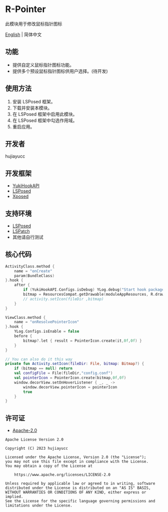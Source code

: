 # R-Pointer

此模块用于修改鼠标指针图标

[English](https://github.com/hujiayucc/R-Pointer/blob/master/README.md) | 简体中文

## 功能

- 提供自定义鼠标指针图标功能。
- 提供多个预设鼠标指针图标供用户选择。(待开发)

## 使用方法

1. 安装 LSPosed 框架。
2. 下载并安装本模块。
3. 在 LSPosed 框架中启用此模块。
4. 在 LSPosed 框架中勾选作用域。
5. 重启应用。

## 开发者

hujiayucc

## 开发框架

- [YukiHookAPI](https://github.com/HighCapable/YukiHookAPI/)
- [LSPosed](https://github.com/LSPosed/LSPosed)
- [Xposed](https://api.xposed.info/reference/packages.html)

## 支持环境

- [LSPosed](https://github.com/LSPosed/LSPosed)
- [LSPatch](https://github.com/LSPosed/LSPatch)
- 其他请自行测试

## 核心代码
```kotlin
ActivityClass.method {
    name = "onCreate"
    param(BundleClass)
}.hook {
    after {
        if (YukiHookAPI.Configs.isDebug) YLog.debug("Start hook packageName: $packageName")
        bitmap = ResourcesCompat.getDrawable(moduleAppResources, R.drawable.pointer_arrow, moduleAppResources.newTheme())?.toBitmap()
        // activity.setIcon(fileDir ,bitmap)
    }
}

ViewClass.method {
    name = "onResolvePointerIcon"
}.hook {
    YLog.Configs.isEnable = false
    before {
        bitmap?.let { result = PointerIcon.create(it,0f,0f) }
    }
}

// You can also do it this way
private fun Activity.setIcon(fileDir: File, bitmap: Bitmap?) {
    if (bitmap == null) return
    val configFile = File(fileDir,"config.conf")
    val pointerIcon = PointerIcon.create(bitmap,0f,0f)
    window.decorView.setOnHoverListener { _, _ ->
        window.decorView.pointerIcon = pointerIcon
        true
    }
}
```

## 许可证

- [Apache-2.0](https://www.apache.org/licenses/LICENSE-2.0)

```
Apache License Version 2.0

Copyright (C) 2023 hujiayucc

Licensed under the Apache License, Version 2.0 (the "License");
you may not use this file except in compliance with the License.
You may obtain a copy of the License at

    https://www.apache.org/licenses/LICENSE-2.0

Unless required by applicable law or agreed to in writing, software
distributed under the License is distributed on an "AS IS" BASIS,
WITHOUT WARRANTIES OR CONDITIONS OF ANY KIND, either express or implied.
See the License for the specific language governing permissions and
limitations under the License.
```